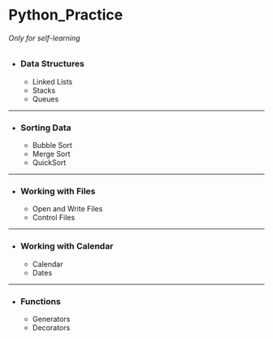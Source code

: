 # Python_Practice
###### Only for self-learning
* ### Data Structures
  * Linked Lists
  * Stacks
  * Queues
********
* ### Sorting Data
  * Bubble Sort
  * Merge Sort
  * QuickSort
********
* ### Working with Files
  * Open and Write Files
  * Control Files
********
* ### Working with Calendar
  * Calendar
  * Dates
********
* ### Functions
  * Generators
  * Decorators
